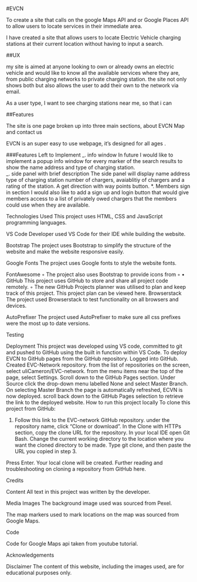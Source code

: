 #EVCN

To create a site that calls on the google Maps API and or Google Places API to allow users to locate services in their immediate
area.

I have created a site that allows users to locate Electric Vehicle charging stations at their current location without having to input a search.

##UX

my site is aimed at anyone looking to own or already owns an electric vehicle and would like to know all the available services
where they are, from public charging networks to private charging station. the site not only shows both but also allows the user to add their own to the network via email.

As a user type, I want to see charging stations near me, so that i can

##Features

The site is one page broken up into three main sections, about EVCN Map and contact us

EVCN is an super easy to use webpage, it’s designed for all ages .

###Features Left to Implement
_. info window
In future I would like to implement a popup info window for every marker of the search results to show the name address and type of charging station.  
_. side panel with brief description
The side panel will display name address type of charging station number of chargers, avaiablitiy of chargers and a rating of the station. A get direction with way points button.
\*. Members sign in section
I would also like to add a sign up and login button that would give members access to a list of privately owed chargers that the members could use when they are available.

Technologies Used
This project uses HTML, CSS and JavaScript programming languages.

VS Code
Developer used VS Code for their IDE while building the website.

Bootstrap
The project uses Bootstrap to simplify the structure of the website and make the website responsive easily.

Google Fonts
The project uses Google fonts to style the website fonts.

FontAwesome
◦ The project also uses Bootstrap to provide icons from
◦
• GitHub
This project uses GitHub to store and share all project code remotely.
◦ The new GitHub Projects planner was utilised to plan and keep track of this project. This project plan can be viewed here.
Browserstack
The project used Browserstack to test functionality on all browsers and devices.

AutoPrefixer
The project used AutoPrefixer to make sure all css prefixes were the most up to date versions.

Testing

Deployment
This project was developed using VS code, committed to git and pushed to GitHub using the built in function within VS Code.
To deploy EVCN to GitHub pages from the GitHub repository.
Logged into GitHub.
Created EVC-Network repository.
from the list of repositories on the screen, select uliCameron/EVC-network.
from the menu items near the top of the page, select Settings.
Scroll down to the GitHub Pages section.
Under Source click the drop-down menu labelled None and select Master Branch.
On selecting Master Branch the page is automatically refreshed, ECVN is now deployed.
scroll back down to the GitHub Pages selection to retrieve the link to the deployed website.
How to run this project locally
To clone this project from GitHub:

1. Follow this link to the EVC-network GitHub repository.
   under the repository name, click “Clone or download”.
   In the Clone with HTTPs section, copy the clone URL for the repository.
   In your local IDE open Git Bash.
   Change the current working directory to the location where you want the cloned directory to be made.
   Type git clone, and then paste the URL you copied in step 3.

Press Enter. Your local clone will be created.
Further reading and troubleshooting on cloning a repository from GitHub here.

Credits

Content
All text in this project was written by the developer.

Media
Images
The background image used was sourced from Pexel.

The map markers used to mark locations on the map was sourced from Google Maps.

Code

Code for Google Maps api taken from youtube tutorial.

Acknowledgements

Disclaimer
The content of this website, including the images used, are for educational purposes only.
